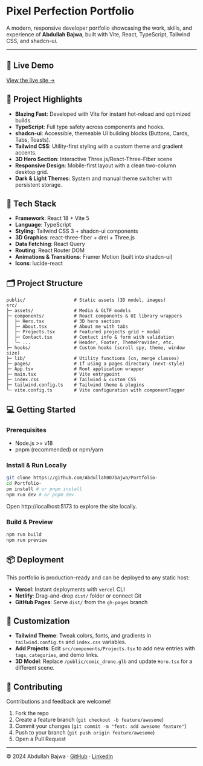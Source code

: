 # Pixel Perfection Portfolio

A modern, responsive developer portfolio showcasing the work, skills, and experience of **Abdullah Bajwa**, built with Vite, React, TypeScript, Tailwind CSS, and shadcn-ui.

---

## 🚀 Live Demo
[View the live site →](https://abdullah007bajwa.vercel.app)

## 🎯 Project Highlights

- **Blazing Fast**: Developed with Vite for instant hot-reload and optimized builds.
- **TypeScript**: Full type safety across components and hooks.
- **shadcn-ui**: Accessible, themeable UI building blocks (Buttons, Cards, Tabs, Toasts).
- **Tailwind CSS**: Utility-first styling with a custom theme and gradient accents.
- **3D Hero Section**: Interactive Three.js/React-Three-Fiber scene
- **Responsive Design**: Mobile-first layout with a clean two-column desktop grid.
- **Dark & Light Themes**: System and manual theme switcher with persistent storage.

## 🔧 Tech Stack

- **Framework**: React 18 + Vite 5
- **Language**: TypeScript
- **Styling**: Tailwind CSS 3 + shadcn-ui components
- **3D Graphics**: react-three-fiber + drei + Three.js
- **Data Fetching**: React Query
- **Routing**: React Router DOM
- **Animations & Transitions**: Framer Motion (built into shadcn-ui)
- **Icons**: lucide-react

## 🗂️ Project Structure

```
public/                  # Static assets (3D model, images)
src/
├─ assets/               # Media & GLTF models
├─ components/           # React components & UI library wrappers
│  ├─ Hero.tsx           # 3D hero section
│  ├─ About.tsx          # About me with tabs
│  ├─ Projects.tsx       # Featured projects grid + modal
│  ├─ Contact.tsx        # Contact info & form with validation
│  └─ ...                # Header, Footer, ThemeProvider, etc.
├─ hooks/                # Custom hooks (scroll spy, theme, window size)
├─ lib/                  # Utility functions (cn, merge classes)
├─ pages/                # If using a pages directory (next-style)
├─ App.tsx               # Root application wrapper
├─ main.tsx              # Vite entrypoint
├─ index.css             # Tailwind & custom CSS
├─ tailwind.config.ts    # Tailwind theme & plugins
└─ vite.config.ts        # Vite configuration with componentTagger
```

## 💻 Getting Started

### Prerequisites
- Node.js >= v18
- pnpm (recommended) or npm/yarn

### Install & Run Locally

```bash
git clone https://github.com/Abdullah007bajwa/Portfolio-
cd Portfolio-
pm install # or pnpm install
npm run dev # or pnpm dev
```

Open http://localhost:5173 to explore the site locally.

### Build & Preview

```bash
npm run build
npm run preview
```

## 📦 Deployment

This portfolio is production–ready and can be deployed to any static host:

- **Vercel**: Instant deployments with `vercel` CLI
- **Netlify**: Drag-and-drop `dist/` folder or connect Git
- **GitHub Pages**: Serve `dist/` from the `gh-pages` branch

## 🎨 Customization

- **Tailwind Theme**: Tweak colors, fonts, and gradients in `tailwind.config.ts` and `index.css` variables.
- **Add Projects**: Edit `src/components/Projects.tsx` to add new entries with `tags`, `categories`, and demo links.
- **3D Model**: Replace `/public/comic_drone.glb` and update `Hero.tsx` for a different scene.

## 🤝 Contributing

Contributions and feedback are welcome!

1. Fork the repo
2. Create a feature branch (`git checkout -b feature/awesome`)
3. Commit your changes (`git commit -m "feat: add awesome feature"`)
4. Push to your branch (`git push origin feature/awesome`)
5. Open a Pull Request

---

&copy; 2024 Abdullah Bajwa · [GitHub](https://github.com/Abdullah007bajwa) · [LinkedIn](https://www.linkedin.com/in/abdullah--bajwa/)
